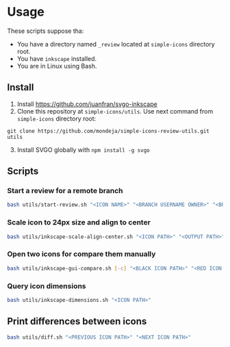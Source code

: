 # Usage

These scripts suppose tha:

- You have a directory named `_review` located at `simple-icons` directory root.
- You have `inkscape` installed.
- You are in Linux using Bash.

## Install

1. Install https://github.com/juanfran/svgo-inkscape
2. Clone this repository at `simple-icons/utils`. Use next command from
 `simple-icons` directory root:
```
git clone https://github.com/mondeja/simple-icons-review-utils.git utils
```
3. Install SVGO globally with `npm install -g svgo`

## Scripts
### Start a review for a remote branch

```bash
bash utils/start-review.sh "<ICON NAME>" "<BRANCH USERNAME OWNER>" "<BRANCH NAME>"
```

### Scale icon to 24px size and align to center

```bash
bash utils/inkscape-scale-align-center.sh "<ICON PATH>" "<OUTPUT PATH>" 
```

### Open two icons for compare them manually

```bash
bash utils/inkscape-gui-compare.sh [-c] "<BLACK ICON PATH>" "<RED ICON PATH>"
```

### Query icon dimensions

```bash
bash utils/inkscape-dimensions.sh "<ICON PATH>"
```

## Print differences between icons

```bash
bash utils/diff.sh "<PREVIOUS ICON PATH>" "<NEXT ICON PATH>"
```
